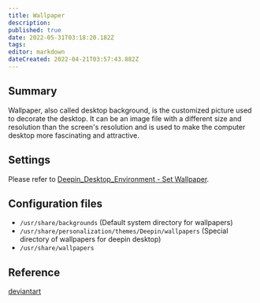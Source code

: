 ```yaml
---
title: Wallpaper
description: 
published: true
date: 2022-05-31T03:18:20.182Z
tags: 
editor: markdown
dateCreated: 2022-04-21T03:57:43.882Z
---
```


## Summary

Wallpaper, also called desktop background, is the customized picture used to decorate the desktop. It can be an image file with a different size and resolution than the screen's resolution and is used to make the computer desktop more fascinating and attractive.

## Settings

Please refer to [Deepin_Desktop_Environment - Set Wallpaper](Deepin_Desktop_Environment#Set_Wallpaper).

## Configuration files

* `/usr/share/backgrounds`    (Default system directory for wallpapers)
* `/usr/share/personalization/themes/Deepin/wallpapers`    (Special directory of wallpapers for deepin desktop)
* `/usr/share/wallpapers`

## Reference

[deviantart](http://www.deviantart.com/)
